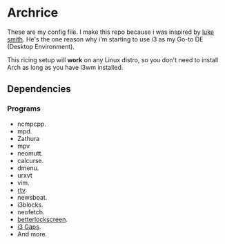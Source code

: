 # Archrice
These are my config file. I make this repo because i was inspired by [luke smith](https://www.github.com/lukesmithxyz). He's the one reason why i'm starting to use i3 as my Go-to DE (Desktop Environment).

This ricing setup will **work** on any Linux distro, so you don't need to install Arch as long as you have i3wm installed.

## Dependencies

### Programs

* ncmpcpp.
* mpd.
* Zathura
* mpv
* neomutt.
* calcurse.
* dmenu.
* urxvt
* vim.
* [rtv](https://github.com/michael-lazar/rtv).
* newsboat.
* i3blocks.
* neofetch.
* [betterlockscreen](https://github.com/pavanjadhaw/betterlockscreen).
* [i3 Gaps](https://github.com/Airblader/i3).
* And more.


